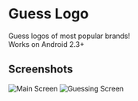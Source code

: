 # Guess Logo  

Guess logos of most popular brands!  
Works on Android 2.3+  

## Screenshots  

![Main Screen](http://shvelo.github.com/guess-logo/images/screenshot/main-small.png)
![Guessing Screen](http://shvelo.github.com/guess-logo/images/screenshot/logoscreen-small.png)
